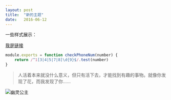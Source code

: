 ```yaml
---
layout: post
title:  "新的主题"
date:   2016-06-12
---
```


一些样式展示：

[我是链接](https://github.com)


```js
module.exports = function checkPhoneNum(number) {
    return /^1[3|4|5|7|8]\d{9}$/.test(number)
}
```


> 人活着本来就没什么意义，但只有活下去，才能找到有趣的事物。就像你发现了花，而我发现了你......

![ 幽灵公主](http://7rfkrn.com1.z0.glb.clouddn.com/princess_mononoke.jpg)
